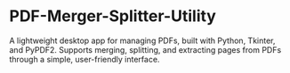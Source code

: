 # PDF-Merger-Splitter-Utility
A lightweight desktop app for managing PDFs, built with Python, Tkinter, and PyPDF2. Supports merging, splitting, and extracting pages from PDFs through a simple, user-friendly interface.
